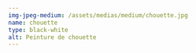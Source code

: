 ```yaml
---
img-jpeg-medium: /assets/medias/medium/chouette.jpg
name: chouette
type: black-white
alt: Peinture de chouette
---
```

